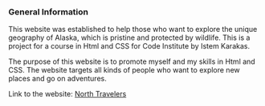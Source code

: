 ### General Information

This website was established to help those who want to explore the unique geography of Alaska, 
which is pristine and protected by wildlife. This is a project for a course in Html and CSS for Code Institute by Istem Karakas.

The purpose of this website is to promote myself and my skills in Html and CSS. The website targets all kinds of people who want to explore
new places and go on adventures.

Link to the website: [North Travelers](https://techistem.github.io/alaska2/)
